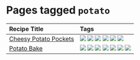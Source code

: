 # Pages tagged `potato`

|Recipe Title|Tags
|:---|:---|
|[Cheesy Potato Pockets](../recipes/cheesypotatopockets.md)|[![](https://img.shields.io/badge/tag-aussie-1754e4)](../tags/aussie.md) [![](https://img.shields.io/badge/tag-baked-c6d429)](../tags/baked.md) [![](https://img.shields.io/badge/tag-cheesey-95446)](../tags/cheesey.md) [![](https://img.shields.io/badge/tag-potato-4d8aaa)](../tags/potato.md) [![](https://img.shields.io/badge/tag-sides-eadebe)](../tags/sides.md) [![](https://img.shields.io/badge/tag-vegetarian-32613c)](../tags/vegetarian.md)|
|[Potato Bake](../recipes/potatobake.md)|[![](https://img.shields.io/badge/tag-baked-c6d429)](../tags/baked.md) [![](https://img.shields.io/badge/tag-cheesey-95446)](../tags/cheesey.md) [![](https://img.shields.io/badge/tag-dairy-e5c1d4)](../tags/dairy.md) [![](https://img.shields.io/badge/tag-potato-4d8aaa)](../tags/potato.md) [![](https://img.shields.io/badge/tag-savoury-acbc2f)](../tags/savoury.md) [![](https://img.shields.io/badge/tag-sides-eadebe)](../tags/sides.md) [![](https://img.shields.io/badge/tag-vegetarian-32613c)](../tags/vegetarian.md)|